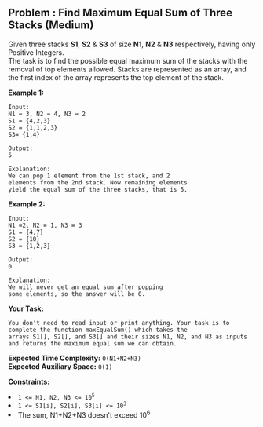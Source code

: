 ## Problem : Find Maximum Equal Sum of Three Stacks (Medium)
Given three stacks **S1**, **S2** & **S3** of size **N1**, **N2** & **N3** respectively, having only Positive Integers.<br>
The task is to find the possible equal maximum sum of the stacks with the removal of top elements allowed. Stacks are represented as an array, and the first index of the array represents the top element of the stack.

**Example 1:**
```
Input:
N1 = 3, N2 = 4, N3 = 2
S1 = {4,2,3}
S2 = {1,1,2,3}
S3= {1,4}

Output:
5

Explanation:
We can pop 1 element from the 1st stack, and 2
elements from the 2nd stack. Now remaining elements
yield the equal sum of the three stacks, that is 5.
```

**Example 2:**
```
Input:
N1 =2, N2 = 1, N3 = 3
S1 = {4,7}
S2 = {10}
S3 = {1,2,3}

Output:
0

Explanation:
We will never get an equal sum after popping
some elements, so the answer will be 0.
```

**Your Task:**
```
You don't need to read input or print anything. Your task is to complete the function maxEqualSum() which takes the
arrays S1[], S2[], and S3[] and their sizes N1, N2, and N3 as inputs and returns the maximum equal sum we can obtain.
```

**Expected Time Complexity:** ```O(N1+N2+N3)```<br>
**Expected Auxiliary Space:** ```O(1)```


**Constraints:**
<li><code>1 <= N1, N2, N3 <= 10<sup>5</sup></code></li>
<li><code>1 <= S1[i], S2[i], S3[i] <= 10<sup>3</sup></code></li>
<li>The sum, N1+N2+N3 doesn't exceed 10<sup>6</sup></li>




